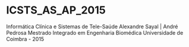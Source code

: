 # ICSTS_AS_AP_2015

Informática Clínica e Sistemas de Tele-Saúde
Alexandre Sayal | André Pedrosa
Mestrado Integrado em Engenharia Biomédica
Universidade de Coimbra - 2015

